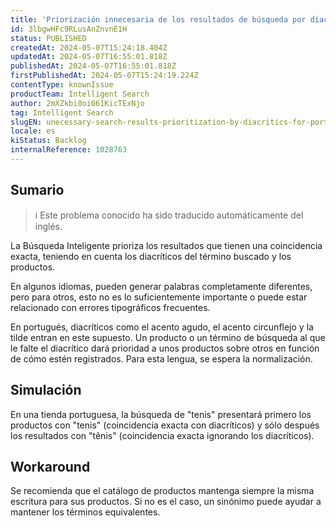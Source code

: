 ```yaml
---
title: 'Priorización innecesaria de los resultados de búsqueda por diacríticos en portugués'
id: 3lbgwHFc9RLusAnZnvnE1H
status: PUBLISHED
createdAt: 2024-05-07T15:24:18.404Z
updatedAt: 2024-05-07T16:55:01.818Z
publishedAt: 2024-05-07T16:55:01.818Z
firstPublishedAt: 2024-05-07T15:24:19.224Z
contentType: knownIssue
productTeam: Intelligent Search
author: 2mXZkbi0oi061KicTExNjo
tag: Intelligent Search
slugEN: unecessary-search-results-prioritization-by-diacritics-for-portuguese
locale: es
kiStatus: Backlog
internalReference: 1028763
---
```


## Sumario

>ℹ️ Este problema conocido ha sido traducido automáticamente del inglés.


La Búsqueda Inteligente prioriza los resultados que tienen una coincidencia exacta, teniendo en cuenta los diacríticos del término buscado y los productos.

En algunos idiomas, pueden generar palabras completamente diferentes, pero para otros, esto no es lo suficientemente importante o puede estar relacionado con errores tipográficos frecuentes.

En portugués, diacríticos como el acento agudo, el acento circunflejo y la tilde entran en este supuesto. Un producto o un término de búsqueda al que le falte el diacrítico dará prioridad a unos productos sobre otros en función de cómo estén registrados. Para esta lengua, se espera la normalización.


##

## Simulación


En una tienda portuguesa, la búsqueda de "tenis" presentará primero los productos con "tenis" (coincidencia exacta con diacríticos) y sólo después los resultados con "tênis" (coincidencia exacta ignorando los diacríticos).



## Workaround


Se recomienda que el catálogo de productos mantenga siempre la misma escritura para sus productos. Si no es el caso, un sinónimo puede ayudar a mantener los términos equivalentes.

